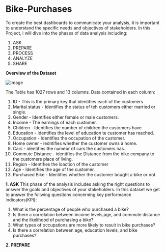# Bike-Purchases
To create the best dashboards to communicate your analysis, it is important to understand the specific needs and objectives of stakeholders. In this Project, I will dive into the phases of data analysis including:
1. ASK
2. PREPARE
3. PROCESS
4. ANALYZE
5. SHARE 

**Overview of the Dataset**

![image](https://github.com/zilphar/Bike-Purchases/assets/116642579/cc65c36f-b8bf-4ad6-abd7-704158a2656b)

The Table has 1027 rows and 13 columns. Data contained in each column:

1. ID - This is the primary key that identifies each of the customers 
2. Marital status - Identifies the status of teh customers either married or single.
3. Gender - Identifies either female or male customers.
4. Income - The earnings of each customer.
5. Children - Identifies the number of children the customers have.
6. Education - Identifies the level of education te customer has reached.
7. Occupation - Identifies the occupation of the customer.
8. Home owner - iedntifies whether the customer owns a home.
9. Cars - identifies the numebr of cars the customers has.
10. Commute Distance - identifies the Distance from the bike company to the customers place of living.
11. Region - Identifies the loaction of the customer
12. Age - Identifies the age of the customer.
13. Purchased Bike - Identifies whether the customer bought a bike or not.

**1. ASK**
This phase of the analysis includes asking the right questions to answer the goals and objectives of your stakeholders. 
In this dataset we get to answer the follwing questions concerning key performance indicators(KPI):

1. What is the percentage of people who purchased a bike?
2. Is there a correlation between income levels,age, and commute distance and the likelihood of purchasing a bike?
3. What types of occupations are more likely to result in bike purchases?
4. Is there a correlation between age, education levels, and bike purchases?

**2. PREPARE**


   



